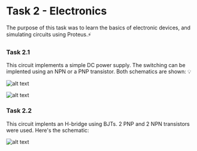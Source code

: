 # Task 2 - Electronics
The purpose of this task was to learn the basics of electronic devices, and simulating circuits using Proteus.⚡

### Task 2.1 

This circuit implements a simple DC power supply. The switching can be implented using an NPN or a PNP transistor. Both schematics are shown: 💡

![alt text](<2.1 npn.BMP>)

![alt text](<2.1 pnp.BMP>)

### Task 2.2

This circuit implents an H-bridge using BJTs. 2 PNP and 2 NPN transistors were used. Here's the schematic:

![alt text](<2.2.BMP>)
